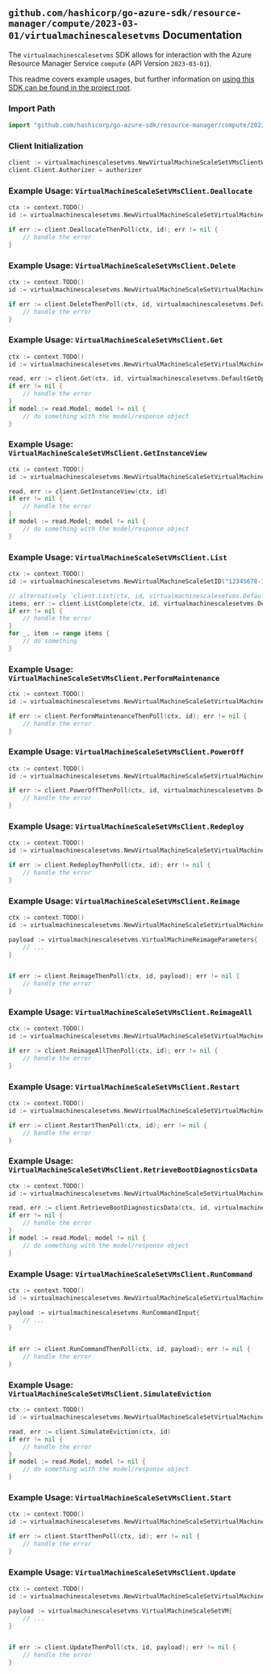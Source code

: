 
## `github.com/hashicorp/go-azure-sdk/resource-manager/compute/2023-03-01/virtualmachinescalesetvms` Documentation

The `virtualmachinescalesetvms` SDK allows for interaction with the Azure Resource Manager Service `compute` (API Version `2023-03-01`).

This readme covers example usages, but further information on [using this SDK can be found in the project root](https://github.com/hashicorp/go-azure-sdk/tree/main/docs).

### Import Path

```go
import "github.com/hashicorp/go-azure-sdk/resource-manager/compute/2023-03-01/virtualmachinescalesetvms"
```


### Client Initialization

```go
client := virtualmachinescalesetvms.NewVirtualMachineScaleSetVMsClientWithBaseURI("https://management.azure.com")
client.Client.Authorizer = authorizer
```


### Example Usage: `VirtualMachineScaleSetVMsClient.Deallocate`

```go
ctx := context.TODO()
id := virtualmachinescalesetvms.NewVirtualMachineScaleSetVirtualMachineID("12345678-1234-9876-4563-123456789012", "example-resource-group", "virtualMachineScaleSetValue", "instanceIdValue")

if err := client.DeallocateThenPoll(ctx, id); err != nil {
	// handle the error
}
```


### Example Usage: `VirtualMachineScaleSetVMsClient.Delete`

```go
ctx := context.TODO()
id := virtualmachinescalesetvms.NewVirtualMachineScaleSetVirtualMachineID("12345678-1234-9876-4563-123456789012", "example-resource-group", "virtualMachineScaleSetValue", "instanceIdValue")

if err := client.DeleteThenPoll(ctx, id, virtualmachinescalesetvms.DefaultDeleteOperationOptions()); err != nil {
	// handle the error
}
```


### Example Usage: `VirtualMachineScaleSetVMsClient.Get`

```go
ctx := context.TODO()
id := virtualmachinescalesetvms.NewVirtualMachineScaleSetVirtualMachineID("12345678-1234-9876-4563-123456789012", "example-resource-group", "virtualMachineScaleSetValue", "instanceIdValue")

read, err := client.Get(ctx, id, virtualmachinescalesetvms.DefaultGetOperationOptions())
if err != nil {
	// handle the error
}
if model := read.Model; model != nil {
	// do something with the model/response object
}
```


### Example Usage: `VirtualMachineScaleSetVMsClient.GetInstanceView`

```go
ctx := context.TODO()
id := virtualmachinescalesetvms.NewVirtualMachineScaleSetVirtualMachineID("12345678-1234-9876-4563-123456789012", "example-resource-group", "virtualMachineScaleSetValue", "instanceIdValue")

read, err := client.GetInstanceView(ctx, id)
if err != nil {
	// handle the error
}
if model := read.Model; model != nil {
	// do something with the model/response object
}
```


### Example Usage: `VirtualMachineScaleSetVMsClient.List`

```go
ctx := context.TODO()
id := virtualmachinescalesetvms.NewVirtualMachineScaleSetID("12345678-1234-9876-4563-123456789012", "example-resource-group", "virtualMachineScaleSetValue")

// alternatively `client.List(ctx, id, virtualmachinescalesetvms.DefaultListOperationOptions())` can be used to do batched pagination
items, err := client.ListComplete(ctx, id, virtualmachinescalesetvms.DefaultListOperationOptions())
if err != nil {
	// handle the error
}
for _, item := range items {
	// do something
}
```


### Example Usage: `VirtualMachineScaleSetVMsClient.PerformMaintenance`

```go
ctx := context.TODO()
id := virtualmachinescalesetvms.NewVirtualMachineScaleSetVirtualMachineID("12345678-1234-9876-4563-123456789012", "example-resource-group", "virtualMachineScaleSetValue", "instanceIdValue")

if err := client.PerformMaintenanceThenPoll(ctx, id); err != nil {
	// handle the error
}
```


### Example Usage: `VirtualMachineScaleSetVMsClient.PowerOff`

```go
ctx := context.TODO()
id := virtualmachinescalesetvms.NewVirtualMachineScaleSetVirtualMachineID("12345678-1234-9876-4563-123456789012", "example-resource-group", "virtualMachineScaleSetValue", "instanceIdValue")

if err := client.PowerOffThenPoll(ctx, id, virtualmachinescalesetvms.DefaultPowerOffOperationOptions()); err != nil {
	// handle the error
}
```


### Example Usage: `VirtualMachineScaleSetVMsClient.Redeploy`

```go
ctx := context.TODO()
id := virtualmachinescalesetvms.NewVirtualMachineScaleSetVirtualMachineID("12345678-1234-9876-4563-123456789012", "example-resource-group", "virtualMachineScaleSetValue", "instanceIdValue")

if err := client.RedeployThenPoll(ctx, id); err != nil {
	// handle the error
}
```


### Example Usage: `VirtualMachineScaleSetVMsClient.Reimage`

```go
ctx := context.TODO()
id := virtualmachinescalesetvms.NewVirtualMachineScaleSetVirtualMachineID("12345678-1234-9876-4563-123456789012", "example-resource-group", "virtualMachineScaleSetValue", "instanceIdValue")

payload := virtualmachinescalesetvms.VirtualMachineReimageParameters{
	// ...
}


if err := client.ReimageThenPoll(ctx, id, payload); err != nil {
	// handle the error
}
```


### Example Usage: `VirtualMachineScaleSetVMsClient.ReimageAll`

```go
ctx := context.TODO()
id := virtualmachinescalesetvms.NewVirtualMachineScaleSetVirtualMachineID("12345678-1234-9876-4563-123456789012", "example-resource-group", "virtualMachineScaleSetValue", "instanceIdValue")

if err := client.ReimageAllThenPoll(ctx, id); err != nil {
	// handle the error
}
```


### Example Usage: `VirtualMachineScaleSetVMsClient.Restart`

```go
ctx := context.TODO()
id := virtualmachinescalesetvms.NewVirtualMachineScaleSetVirtualMachineID("12345678-1234-9876-4563-123456789012", "example-resource-group", "virtualMachineScaleSetValue", "instanceIdValue")

if err := client.RestartThenPoll(ctx, id); err != nil {
	// handle the error
}
```


### Example Usage: `VirtualMachineScaleSetVMsClient.RetrieveBootDiagnosticsData`

```go
ctx := context.TODO()
id := virtualmachinescalesetvms.NewVirtualMachineScaleSetVirtualMachineID("12345678-1234-9876-4563-123456789012", "example-resource-group", "virtualMachineScaleSetValue", "instanceIdValue")

read, err := client.RetrieveBootDiagnosticsData(ctx, id, virtualmachinescalesetvms.DefaultRetrieveBootDiagnosticsDataOperationOptions())
if err != nil {
	// handle the error
}
if model := read.Model; model != nil {
	// do something with the model/response object
}
```


### Example Usage: `VirtualMachineScaleSetVMsClient.RunCommand`

```go
ctx := context.TODO()
id := virtualmachinescalesetvms.NewVirtualMachineScaleSetVirtualMachineID("12345678-1234-9876-4563-123456789012", "example-resource-group", "virtualMachineScaleSetValue", "instanceIdValue")

payload := virtualmachinescalesetvms.RunCommandInput{
	// ...
}


if err := client.RunCommandThenPoll(ctx, id, payload); err != nil {
	// handle the error
}
```


### Example Usage: `VirtualMachineScaleSetVMsClient.SimulateEviction`

```go
ctx := context.TODO()
id := virtualmachinescalesetvms.NewVirtualMachineScaleSetVirtualMachineID("12345678-1234-9876-4563-123456789012", "example-resource-group", "virtualMachineScaleSetValue", "instanceIdValue")

read, err := client.SimulateEviction(ctx, id)
if err != nil {
	// handle the error
}
if model := read.Model; model != nil {
	// do something with the model/response object
}
```


### Example Usage: `VirtualMachineScaleSetVMsClient.Start`

```go
ctx := context.TODO()
id := virtualmachinescalesetvms.NewVirtualMachineScaleSetVirtualMachineID("12345678-1234-9876-4563-123456789012", "example-resource-group", "virtualMachineScaleSetValue", "instanceIdValue")

if err := client.StartThenPoll(ctx, id); err != nil {
	// handle the error
}
```


### Example Usage: `VirtualMachineScaleSetVMsClient.Update`

```go
ctx := context.TODO()
id := virtualmachinescalesetvms.NewVirtualMachineScaleSetVirtualMachineID("12345678-1234-9876-4563-123456789012", "example-resource-group", "virtualMachineScaleSetValue", "instanceIdValue")

payload := virtualmachinescalesetvms.VirtualMachineScaleSetVM{
	// ...
}


if err := client.UpdateThenPoll(ctx, id, payload); err != nil {
	// handle the error
}
```
